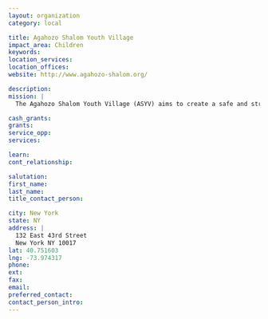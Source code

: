 ```yaml
---
layout: organization
category: local

title: Agahozo Shalom Youth Village
impact_area: Children
keywords: 
location_services: 
location_offices: 
website: http://www.agahozo-shalom.org/

description: 
mission: |
  The Agahozo Shalom Youth Village (ASYV) aims to create a safe and structured residential community for orphaned children in Rwanda. The village will be a place of hope, where traumatized youth can "dry their tears" (Agahozo) and "live in peace" (Shalom). 

cash_grants: 
grants: 
service_opp: 
services: 

learn: 
cont_relationship: 

salutation: 
first_name: 
last_name: 
title_contact_person: 

city: New York
state: NY
address: |
  132 East 43rd Street     
  New York NY 10017
lat: 40.751603
lng: -73.974317
phone: 
ext: 
fax: 
email: 
preferred_contact: 
contact_person_intro: 
---
```

